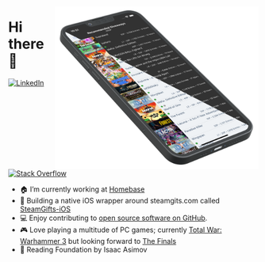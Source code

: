 <p align="center">
<img src="https://github.com/chickdan/chickdan/raw/main/header.png" width="410" alt="SteamGifts-iOS on an iPhone 13 Pro" align="right" />
</p>

# Hi there 👋

<p align="left">
<a href="https://www.linkedin.com/in/daniel-chick/">
<img src="https://img.shields.io/badge/-LinkedIn-%233781da" alt="LinkedIn"/></a> 
<a href="https://stackoverflow.com/users/9053497/ddan">
<img src="https://img.shields.io/badge/-Stack%20Overflow-%23f48024" alt="Stack Overflow" /></a> 
</p>

- :house: I’m currently working at [Homebase](https://homebase.ai)
- :iphone: Building a native iOS wrapper around steamgits.com called [SteamGifts-iOS](https://chickdan.gitlab.io/SteamGiftsIOS)
- 💻 Enjoy contributing to [open source software on GitHub](https://github.com/chickdan?tab=repositories&type=fork).
- :video_game: Love playing a multitude of PC games; currently [Total War: Warhammer 3](https://warhammer3.totalwar.com/) but looking forward to [The Finals](https://www.reachthefinals.com/)
- :book: Reading Foundation by Isaac Asimov

